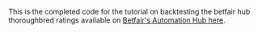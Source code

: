This is the completed code for the tutorial on backtesting the betfair hub thoroughbred ratings available on [Betfair's Automation Hub here](https://betfair-datascientists.github.io/historicData/backtestingRatingsTutorial/).